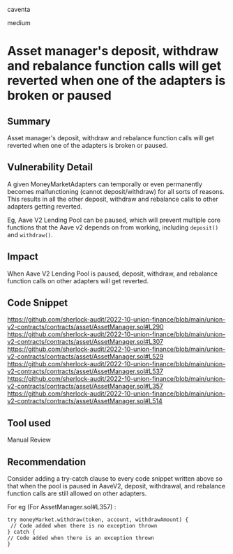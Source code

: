 caventa

medium

# Asset manager's deposit, withdraw and rebalance function calls will get reverted when one of the adapters is broken or paused

## Summary
Asset manager's deposit, withdraw and rebalance function calls will get reverted when one of the adapters is broken or paused.

## Vulnerability Detail
A given MoneyMarketAdapters can temporally or even permanently becomes malfunctioning (cannot deposit/withdraw) for all sorts of reasons. This results in all the other deposit, withdraw and rebalance calls to other adapters getting reverted. 

Eg, Aave V2 Lending Pool can be paused, which will prevent multiple core functions that the Aave v2 depends on from working, including `deposit()` and `withdraw()`.

## Impact
When Aave V2 Lending Pool is paused, deposit, withdraw, and rebalance function calls on other adapters will get reverted.

## Code Snippet
https://github.com/sherlock-audit/2022-10-union-finance/blob/main/union-v2-contracts/contracts/asset/AssetManager.sol#L290
https://github.com/sherlock-audit/2022-10-union-finance/blob/main/union-v2-contracts/contracts/asset/AssetManager.sol#L307
https://github.com/sherlock-audit/2022-10-union-finance/blob/main/union-v2-contracts/contracts/asset/AssetManager.sol#L529
https://github.com/sherlock-audit/2022-10-union-finance/blob/main/union-v2-contracts/contracts/asset/AssetManager.sol#L537
https://github.com/sherlock-audit/2022-10-union-finance/blob/main/union-v2-contracts/contracts/asset/AssetManager.sol#L357
https://github.com/sherlock-audit/2022-10-union-finance/blob/main/union-v2-contracts/contracts/asset/AssetManager.sol#L514

## Tool used
Manual Review

## Recommendation
Consider adding a try-catch clause to every code snippet written above so that when the pool is paused in AaveV2, deposit, withdrawal, and rebalance function calls are still allowed on other adapters.

For eg (For AssetManager.sol#L357) : 

```solidity
try moneyMarket.withdraw(token, account, withdrawAmount) {
 // Code added when there is no exception thrown
} catch {
// Code added when there is an exception thrown
}
```
